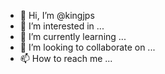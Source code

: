 - 👋 Hi, I’m @kingjps
- 👀 I’m interested in ...
- 🌱 I’m currently learning ...
- 💞️ I’m looking to collaborate on ...
- 📫 How to reach me ...

<!---
kingjps/kingjps is a ✨ special ✨ repository because its `README.md` (this file) appears on your GitHub profile.
You can click the Preview link to take a look at your changes.
--->
